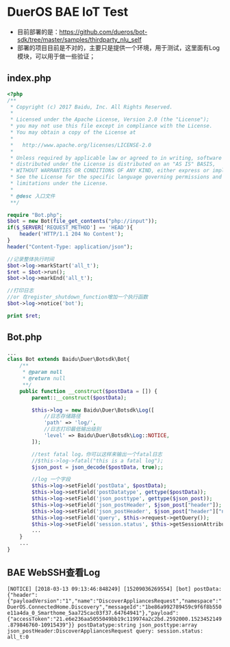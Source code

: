 # DuerOS BAE IoT Test

* 目前部署的是：https://github.com/dueros/bot-sdk/tree/master/samples/thirdparty_nlu_self
* 部署的项目目前是不对的，主要只是提供一个环境，用于测试，这里面有Log模块，可以用于做一些验证；

## index.php

```PHP
<?php
/**
 * Copyright (c) 2017 Baidu, Inc. All Rights Reserved.
 *
 * Licensed under the Apache License, Version 2.0 (the "License");
 * you may not use this file except in compliance with the License.
 * You may obtain a copy of the License at
 *
 *   http://www.apache.org/licenses/LICENSE-2.0
 *
 * Unless required by applicable law or agreed to in writing, software
 * distributed under the License is distributed on an "AS IS" BASIS,
 * WITHOUT WARRANTIES OR CONDITIONS OF ANY KIND, either express or implied.
 * See the License for the specific language governing permissions and
 * limitations under the License.
 * 
 * @desc 入口文件
 **/

require "Bot.php";
$bot = new Bot(file_get_contents("php://input"));
if($_SERVER['REQUEST_METHOD'] == 'HEAD'){
    header('HTTP/1.1 204 No Content');
}
header("Content-Type: application/json");

//记录整体执行时间
$bot->log->markStart('all_t');
$ret = $bot->run();
$bot->log->markEnd('all_t');

//打印日志
//or 在register_shutdown_function增加一个执行函数
$bot->log->notice('bot');

print $ret;
```

## Bot.php

```PHP
...
class Bot extends Baidu\Duer\Botsdk\Bot{
    /**
     * @param null
     * @return null
     **/
    public function __construct($postData = []) {
        parent::__construct($postData);

        $this->log = new Baidu\Duer\Botsdk\Log([
            //日志存储路径
            'path' => 'log/',
            //日志打印最低输出级别
            'level' => Baidu\Duer\Botsdk\Log::NOTICE,
        ]);

        //test fatal log，你可以这样来输出一个fatal日志
        //$this->log->fatal("this is a fatal log");
        $json_post = json_decode($postData, true);;

        //log 一个字段
        $this->log->setField('postData', $postData);
        $this->log->setField('postDatatype', gettype($postData));
        $this->log->setField('json_posttype', gettype($json_post));
        $this->log->setField('json_postHeader', $json_post["header"]);
        $this->log->setField('json_postHeader', $json_post["header"]["name"]);
        $this->log->setField('query', $this->request->getQuery());
        $this->log->setField('session.status', $this->getSessionAttribute('status'));
        ...
    }
    ...
}
```

## BAE WebSSH查看Log

`[NOTICE] [2018-03-13 09:13:46:848249] [15209036269554] [bot] postData:{"header":{"payloadVersion":"1","name":"DiscoverAppliancesRequest","namespace":"DuerOS.ConnectedHome.Discovery","messageId":"1be86a992789459c9f6f8b550e11a4da_0_Smarthome_5aa725cac03f37.64764941"},"payload":{"accessToken":"21.e6e236aa5055049bb19c119974a2c2bd.2592000.1523452149.879846760-10915439"}} postDatatype:string json_posttype:array json_postHeader:DiscoverAppliancesRequest query: session.status: all_t:0`


